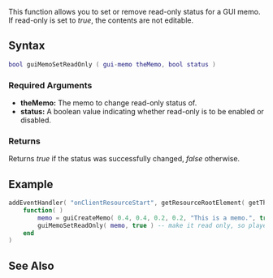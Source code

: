 This function allows you to set or remove read-only status for a GUI memo. If read-only is set to *true*, the contents are not editable.

Syntax
------

``` lua
bool guiMemoSetReadOnly ( gui-memo theMemo, bool status )
```

### Required Arguments

-   **theMemo:** The memo to change read-only status of.
-   **status:** A boolean value indicating whether read-only is to be enabled or disabled.

### Returns

Returns *true* if the status was successfully changed, *false* otherwise.

Example
-------

``` lua
addEventHandler( "onClientResourceStart", getResourceRootElement( getThisResource( ) ), -- only execute the code when this resource restarts
    function( )
        memo = guiCreateMemo( 0.4, 0.4, 0.2, 0.2, "This is a memo.", true ) -- create a relative memo GUI element
        guiMemoSetReadOnly( memo, true ) -- make it read only, so players won't be able to edit it in-game
    end
)
```

See Also
--------
